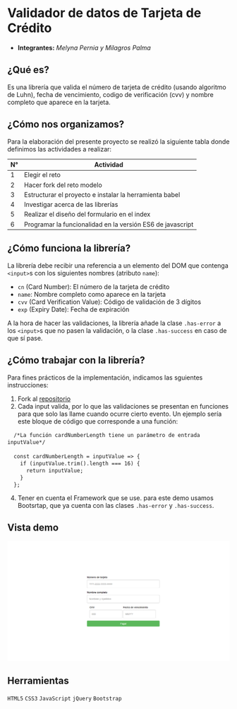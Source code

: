 # Validador de datos de Tarjeta de Crédito
+ __Integrantes:__ *Melyna Pernia y Milagros Palma*
## ¿Qué es?
Es una librería que valida el número de tarjeta de crédito (usando algoritmo de Luhn), fecha de vencimiento, codigo de verificación (cvv) y nombre completo que aparece en la tarjeta.

## ¿Cómo nos organizamos?
Para la elaboración del presente proyecto se realizó la siguiente tabla donde definimos las actividades a realizar:

| N°  | Actividad |
| ---------- | ---------- |
| 1 | Elegir el reto                                             |
| 2 | Hacer fork del reto modelo                                 |
| 3 | Estructurar el proyecto e instalar la herramienta babel    |
| 4 | Investigar acerca de las librerías                         |
| 5 | Realizar el diseño del formulario en el index              |
| 6 | Programar la funcionalidad en la versión ES6 de javascript |

## ¿Cómo funciona la librería?
La librería debe recibir una referencia a un elemento del DOM que contenga `<input>`s con los siguientes nombres (atributo `name`):

* `cn` (Card Number): El número de la tarjeta de crédito
* `name`: Nombre completo como aparece en la tarjeta
* `cvv` (Card Verification Value): Código de validación de 3 dígitos
* `exp` (Expiry Date): Fecha de expiración

A la hora de hacer las validaciones, la librería añade la clase `.has-error` a los `<input>`s que no pasen la validación, o la clase `.has-success` en caso de que sí pase.

## ¿Cómo trabajar con la librería?
Para fines prácticos de la implementación, indicamos las sguientes instrucciones:
1. Fork al [repositorio](https://github.com/milagrospalma/card-validator)
2. Cada input valida, por lo que las validaciones se presentan en funciones para que solo las llame cuando ocurre cierto evento. Un ejemplo sería este bloque de código que corresponde a una función:
````
  /*La función cardNumberLength tiene un parámetro de entrada inputValue*/

  const cardNumberLength = inputValue => {
    if (inputValue.trim().length === 16) {
      return inputValue;
    }
  };
````
4. Tener en cuenta el Framework que se use. para este demo usamos Bootsrtap, que ya cuenta con las clases `.has-error` y
`.has-success`.

## Vista demo
![Demo](public/assets/docs/demo.png)

## Herramientas
`HTML5` `CSS3` `JavaScript` `jQuery` `Bootstrap`
